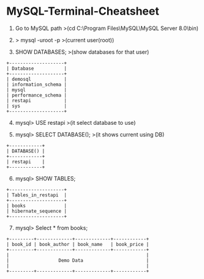 # MySQL-Terminal-Cheatsheet

1. Go to MySQL path >(cd C:\Program Files\MySQL\MySQL Server 8.0\bin)

2. \> mysql -uroot -p >(current user(root))

3. SHOW DATABASES; >(show databases for that user)
```mysql
+--------------------+
| Database           |
+--------------------+
| demosql            |
| information_schema |
| mysql              |
| performance_schema |
| restapi            |
| sys                |
+--------------------+
```

4. mysql> USE restapi  >(it select database to use)

5. mysql> SELECT DATABASE(); >(it shows current using DB)
```mysql
+------------+
| DATABASE() |
+------------+
| restapi    |
+------------+
```

6. mysql> SHOW TABLES;
```mysql
+--------------------+
| Tables_in_restapi  |
+--------------------+
| books              |
| hibernate_sequence |
+--------------------+
```

7. mysql> Select * from books;
```mysql
+---------+-------------+-------------+------------+
| book_id | book_author | book_name   | book_price |
+---------+-------------+-------------+------------+
|                                                  |
|                  Demo Data                       |
|                                                  |
+---------+-------------+-------------+------------+
```
